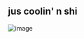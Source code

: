 ## jus coolin' n shi
![image](https://github.com/iat2631/iat2631/assets/157513544/052519b5-ad44-4980-9636-221432e7b4f6)
